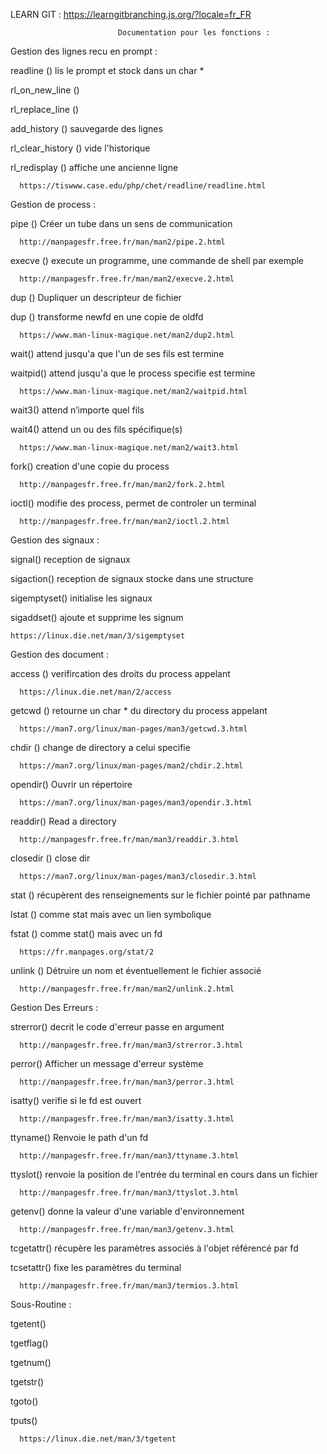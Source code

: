 LEARN GIT : https://learngitbranching.js.org/?locale=fr_FR


                            Documentation pour les fonctions :


Gestion des lignes recu en prompt :

readline () lis le prompt et stock dans un char *

rl_on_new_line ()

rl_replace_line ()

add_history () sauvegarde des lignes 

rl_clear_history () vide l'historique

rl_redisplay () affiche une ancienne ligne
    
      https://tiswww.case.edu/php/chet/readline/readline.html


Gestion de process :

pipe () Créer un tube dans un sens de communication

      http://manpagesfr.free.fr/man/man2/pipe.2.html
      
execve () execute un programme, une commande de shell par exemple

      http://manpagesfr.free.fr/man/man2/execve.2.html

dup () Dupliquer un descripteur de fichier

dup () transforme newfd en une copie de oldfd

      https://www.man-linux-magique.net/man2/dup2.html

wait() attend jusqu'a que l'un de ses fils est termine

waitpid() attend jusqu'a que le process specifie est termine

      https://www.man-linux-magique.net/man2/waitpid.html

wait3() attend n’importe quel fils

wait4() attend un ou des fils spécifique(s)

      https://www.man-linux-magique.net/man2/wait3.html
fork() creation d'une copie du process

      http://manpagesfr.free.fr/man/man2/fork.2.html

ioctl() modifie des process, permet de controler un terminal

      http://manpagesfr.free.fr/man/man2/ioctl.2.html


Gestion des signaux :

signal() reception de signaux

sigaction() reception de signaux stocke dans une structure

sigemptyset() initialise les signaux

sigaddset() ajoute et supprime les signum

    https://linux.die.net/man/3/sigemptyset

    
Gestion des document :

access () verifircation des droits du process appelant

      https://linux.die.net/man/2/access

getcwd () retourne un char * du directory du process appelant

      https://man7.org/linux/man-pages/man3/getcwd.3.html

chdir () change de directory a celui specifie

      https://man7.org/linux/man-pages/man2/chdir.2.html

opendir() Ouvrir un répertoire  

      https://man7.org/linux/man-pages/man3/opendir.3.html

readdir() Read a directory

      http://manpagesfr.free.fr/man/man3/readdir.3.html

closedir () close dir

      https://man7.org/linux/man-pages/man3/closedir.3.html

stat () récupèrent des renseignements sur le fichier pointé par pathname

lstat () comme stat mais avec un lien symbolique

fstat () comme stat() mais avec un fd

      https://fr.manpages.org/stat/2
      
unlink () Détruire un nom et éventuellement le fichier associé

      http://manpagesfr.free.fr/man/man2/unlink.2.html


Gestion Des Erreurs :

strerror() decrit le code d'erreur passe en argument

      http://manpagesfr.free.fr/man/man3/strerror.3.html
      
perror()  Afficher un message d'erreur système 

      http://manpagesfr.free.fr/man/man3/perror.3.html
      
isatty() verifie si le fd est ouvert

      http://manpagesfr.free.fr/man/man3/isatty.3.html
      
ttyname() Renvoie le path d'un fd

      http://manpagesfr.free.fr/man/man3/ttyname.3.html
      
ttyslot()  renvoie la position de l'entrée du terminal en cours dans un fichier

      http://manpagesfr.free.fr/man/man3/ttyslot.3.html
      
getenv() donne la valeur d'une variable d'environnement

      http://manpagesfr.free.fr/man/man3/getenv.3.html

tcgetattr() récupère les paramètres associés à l'objet référencé par fd

tcsetattr() fixe les paramètres du terminal 

      http://manpagesfr.free.fr/man/man3/termios.3.html


Sous-Routine :

tgetent()

tgetflag()

tgetnum()

tgetstr()

tgoto()

tputs()

      https://linux.die.net/man/3/tgetent
